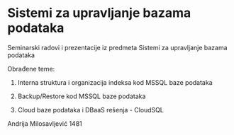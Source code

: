 # Sistemi za upravljanje bazama podataka

Seminarski radovi i prezentacije iz predmeta Sistemi za upravljanje bazama podataka

Obrađene teme:

1. Interna struktura i organizacija indeksa kod MSSQL baze podataka

2. Backup/Restore kod MSSQL baze podataka

3. Cloud baze podataka i DBaaS rešenja - CloudSQL

Andrija Milosavljević 1481

